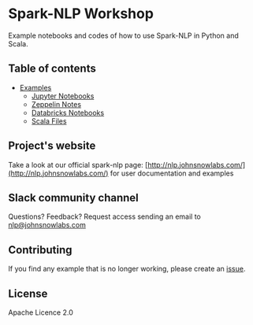 # Spark-NLP Workshop

Example notebooks and codes of how to use Spark-NLP in Python and Scala.

## Table of contents

* [Examples](#examples)
  * [Jupyter Notebooks](jupyter/)
  * [Zeppelin Notes](zeppelin/)
  * [Databricks Notebooks](databricks/)
  * [Scala Files](scala/)

## Project's website

Take a look at our official spark-nlp page: [http://nlp.johnsnowlabs.com/](http://nlp.johnsnowlabs.com/) for user documentation and examples

## Slack community channel

Questions? Feedback? Request access sending an email to nlp@johnsnowlabs.com

## Contributing

If you find any example that is no longer working, please create an [issue](https://github.com/JohnSnowLabs/spark-nlp-workshop/issues).

## License

Apache Licence 2.0
